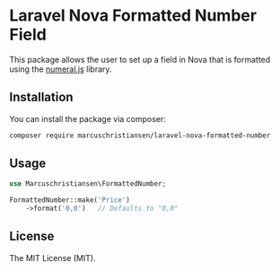 # Laravel Nova Formatted Number Field

This package allows the user to set up a field in Nova that is formatted using the [numeral.js](http://numeraljs.com/) library.

## Installation

You can install the package via composer:

```bash
composer require marcuschristiansen/laravel-nova-formatted-number
```

## Usage

```php
use Marcuschristiansen\FormattedNumber;

FormattedNumber::make('Price')
    ->format('0,0')   // Defaults to "0,0"
```

## License

The MIT License (MIT).
